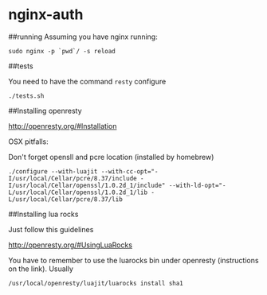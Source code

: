 # nginx-auth

##running 
Assuming you have nginx running:

```
sudo nginx -p `pwd`/ -s reload
```

##tests

You need to have the command `resty` configure
```
./tests.sh
```
##Installing openresty

http://openresty.org/#Installation

OSX pitfalls:

Don't forget opensll and pcre location (installed by homebrew)
```
./configure --with-luajit --with-cc-opt="-I/usr/local/Cellar/pcre/8.37/include -I/usr/local/Cellar/openssl/1.0.2d_1/include" --with-ld-opt="-L/usr/local/Cellar/openssl/1.0.2d_1/lib -L/usr/local/Cellar/pcre/8.37/lib
```

##Installing lua rocks

Just follow this guidelines

http://openresty.org/#UsingLuaRocks

You have to remember to use the luarocks bin under openresty (instructions on the link). Usually

`/usr/local/openresty/luajit/luarocks install sha1`
